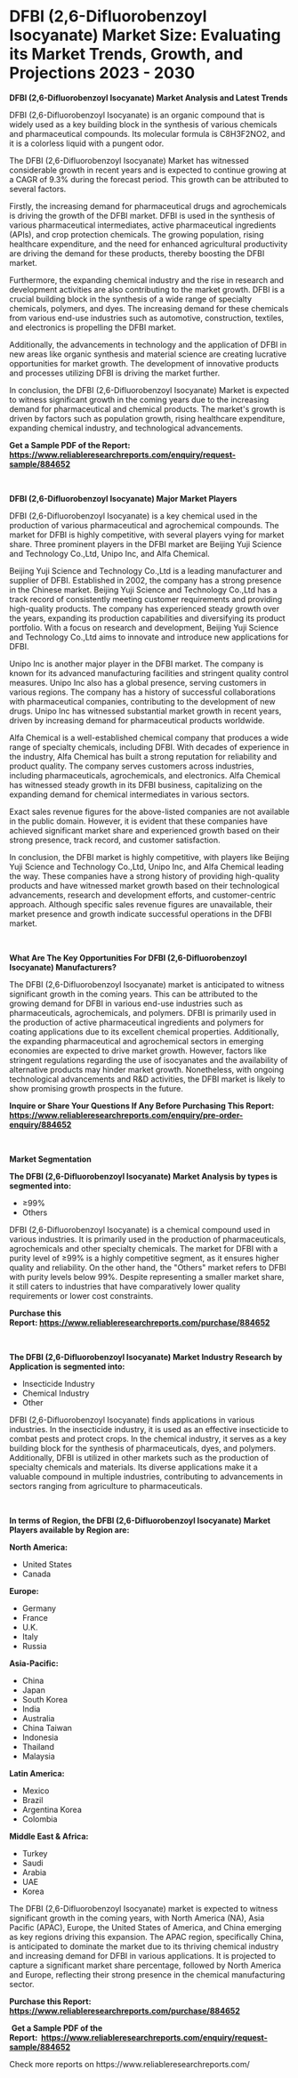<p><h1>DFBI (2,6-Difluorobenzoyl Isocyanate) Market Size: Evaluating its Market Trends, Growth, and Projections 2023 - 2030</h1></p><p><strong>DFBI (2,6-Difluorobenzoyl Isocyanate) Market Analysis and Latest Trends</strong></p>
<p><p>DFBI (2,6-Difluorobenzoyl Isocyanate) is an organic compound that is widely used as a key building block in the synthesis of various chemicals and pharmaceutical compounds. Its molecular formula is C8H3F2NO2, and it is a colorless liquid with a pungent odor.</p><p>The DFBI (2,6-Difluorobenzoyl Isocyanate) Market has witnessed considerable growth in recent years and is expected to continue growing at a CAGR of 9.3% during the forecast period. This growth can be attributed to several factors.</p><p>Firstly, the increasing demand for pharmaceutical drugs and agrochemicals is driving the growth of the DFBI market. DFBI is used in the synthesis of various pharmaceutical intermediates, active pharmaceutical ingredients (APIs), and crop protection chemicals. The growing population, rising healthcare expenditure, and the need for enhanced agricultural productivity are driving the demand for these products, thereby boosting the DFBI market.</p><p>Furthermore, the expanding chemical industry and the rise in research and development activities are also contributing to the market growth. DFBI is a crucial building block in the synthesis of a wide range of specialty chemicals, polymers, and dyes. The increasing demand for these chemicals from various end-use industries such as automotive, construction, textiles, and electronics is propelling the DFBI market.</p><p>Additionally, the advancements in technology and the application of DFBI in new areas like organic synthesis and material science are creating lucrative opportunities for market growth. The development of innovative products and processes utilizing DFBI is driving the market further.</p><p>In conclusion, the DFBI (2,6-Difluorobenzoyl Isocyanate) Market is expected to witness significant growth in the coming years due to the increasing demand for pharmaceutical and chemical products. The market's growth is driven by factors such as population growth, rising healthcare expenditure, expanding chemical industry, and technological advancements.</p></p>
<p><strong>Get a Sample PDF of the Report:&nbsp; <a href="https://www.reliableresearchreports.com/enquiry/request-sample/884652">https://www.reliableresearchreports.com/enquiry/request-sample/884652</a></strong></p>
<p>&nbsp;</p>
<p><strong>DFBI (2,6-Difluorobenzoyl Isocyanate) Major Market Players</strong></p>
<p><p>DFBI (2,6-Difluorobenzoyl Isocyanate) is a key chemical used in the production of various pharmaceutical and agrochemical compounds. The market for DFBI is highly competitive, with several players vying for market share. Three prominent players in the DFBI market are Beijing Yuji Science and Technology Co.,Ltd, Unipo Inc, and Alfa Chemical.</p><p>Beijing Yuji Science and Technology Co.,Ltd is a leading manufacturer and supplier of DFBI. Established in 2002, the company has a strong presence in the Chinese market. Beijing Yuji Science and Technology Co.,Ltd has a track record of consistently meeting customer requirements and providing high-quality products. The company has experienced steady growth over the years, expanding its production capabilities and diversifying its product portfolio. With a focus on research and development, Beijing Yuji Science and Technology Co.,Ltd aims to innovate and introduce new applications for DFBI.</p><p>Unipo Inc is another major player in the DFBI market. The company is known for its advanced manufacturing facilities and stringent quality control measures. Unipo Inc also has a global presence, serving customers in various regions. The company has a history of successful collaborations with pharmaceutical companies, contributing to the development of new drugs. Unipo Inc has witnessed substantial market growth in recent years, driven by increasing demand for pharmaceutical products worldwide.</p><p>Alfa Chemical is a well-established chemical company that produces a wide range of specialty chemicals, including DFBI. With decades of experience in the industry, Alfa Chemical has built a strong reputation for reliability and product quality. The company serves customers across industries, including pharmaceuticals, agrochemicals, and electronics. Alfa Chemical has witnessed steady growth in its DFBI business, capitalizing on the expanding demand for chemical intermediates in various sectors.</p><p>Exact sales revenue figures for the above-listed companies are not available in the public domain. However, it is evident that these companies have achieved significant market share and experienced growth based on their strong presence, track record, and customer satisfaction.</p><p>In conclusion, the DFBI market is highly competitive, with players like Beijing Yuji Science and Technology Co.,Ltd, Unipo Inc, and Alfa Chemical leading the way. These companies have a strong history of providing high-quality products and have witnessed market growth based on their technological advancements, research and development efforts, and customer-centric approach. Although specific sales revenue figures are unavailable, their market presence and growth indicate successful operations in the DFBI market.</p></p>
<p>&nbsp;</p>
<p><strong>What Are The Key Opportunities For DFBI (2,6-Difluorobenzoyl Isocyanate) Manufacturers?</strong></p>
<p><p>The DFBI (2,6-Difluorobenzoyl Isocyanate) market is anticipated to witness significant growth in the coming years. This can be attributed to the growing demand for DFBI in various end-use industries such as pharmaceuticals, agrochemicals, and polymers. DFBI is primarily used in the production of active pharmaceutical ingredients and polymers for coating applications due to its excellent chemical properties. Additionally, the expanding pharmaceutical and agrochemical sectors in emerging economies are expected to drive market growth. However, factors like stringent regulations regarding the use of isocyanates and the availability of alternative products may hinder market growth. Nonetheless, with ongoing technological advancements and R&D activities, the DFBI market is likely to show promising growth prospects in the future.</p></p>
<p><strong>Inquire or Share Your Questions If Any Before Purchasing This Report: <a href="https://www.reliableresearchreports.com/enquiry/pre-order-enquiry/884652">https://www.reliableresearchreports.com/enquiry/pre-order-enquiry/884652</a></strong></p>
<p>&nbsp;</p>
<p><strong>Market Segmentation</strong></p>
<p><strong>The DFBI (2,6-Difluorobenzoyl Isocyanate) Market Analysis by types is segmented into:</strong></p>
<p><ul><li>≥99%</li><li>Others</li></ul></p>
<p><p>DFBI (2,6-Difluorobenzoyl Isocyanate) is a chemical compound used in various industries. It is primarily used in the production of pharmaceuticals, agrochemicals and other specialty chemicals. The market for DFBI with a purity level of ≥99% is a highly competitive segment, as it ensures higher quality and reliability. On the other hand, the "Others" market refers to DFBI with purity levels below 99%. Despite representing a smaller market share, it still caters to industries that have comparatively lower quality requirements or lower cost constraints.</p></p>
<p><strong>Purchase this Report:&nbsp;<a href="https://www.reliableresearchreports.com/purchase/884652">https://www.reliableresearchreports.com/purchase/884652</a></strong></p>
<p>&nbsp;</p>
<p><strong>The DFBI (2,6-Difluorobenzoyl Isocyanate) Market Industry Research by Application is segmented into:</strong></p>
<p><ul><li>Insecticide Industry</li><li>Chemical Industry</li><li>Other</li></ul></p>
<p><p>DFBI (2,6-Difluorobenzoyl Isocyanate) finds applications in various industries. In the insecticide industry, it is used as an effective insecticide to combat pests and protect crops. In the chemical industry, it serves as a key building block for the synthesis of pharmaceuticals, dyes, and polymers. Additionally, DFBI is utilized in other markets such as the production of specialty chemicals and materials. Its diverse applications make it a valuable compound in multiple industries, contributing to advancements in sectors ranging from agriculture to pharmaceuticals.</p></p>
<p>&nbsp;</p>
<p><strong>In terms of Region, the DFBI (2,6-Difluorobenzoyl Isocyanate) Market Players available by Region are:</strong></p>
<p>
    <p> <strong> North America: </strong>
        <ul>
            <li>United States</li>
            <li>Canada</li>
        </ul>
        </p> 
    <p> <strong> Europe: </strong>
        <ul>
            <li>Germany</li>
            <li>France</li>
            <li>U.K.</li>
            <li>Italy</li>
            <li>Russia</li>
        </ul>
        </p> 
    <p> <strong> Asia-Pacific: </strong>
        <ul>
            <li>China</li>
            <li>Japan</li>
            <li>South Korea</li>
            <li>India</li>
            <li>Australia</li>
            <li>China Taiwan</li>
            <li>Indonesia</li>
            <li>Thailand</li>
            <li>Malaysia</li>
        </ul>
        </p> 
    <p> <strong> Latin America: </strong>
        <ul>
            <li>Mexico</li>
            <li>Brazil</li>
            <li>Argentina Korea</li>
            <li>Colombia</li>
        </ul>
        </p> 
    <p> <strong> Middle East & Africa: </strong>
        <ul>
            <li>Turkey</li>
            <li>Saudi</li>
            <li>Arabia</li>
            <li>UAE</li>
            <li>Korea</li>
        </ul>
    </p>
    </p>
<p><p>The DFBI (2,6-Difluorobenzoyl Isocyanate) market is expected to witness significant growth in the coming years, with North America (NA), Asia Pacific (APAC), Europe, the United States of America, and China emerging as key regions driving this expansion. The APAC region, specifically China, is anticipated to dominate the market due to its thriving chemical industry and increasing demand for DFBI in various applications. It is projected to capture a significant market share percentage, followed by North America and Europe, reflecting their strong presence in the chemical manufacturing sector.</p></p>
<p><strong>Purchase this Report: <a href="https://www.reliableresearchreports.com/purchase/884652">https://www.reliableresearchreports.com/purchase/884652</a></strong></p>
<p>&nbsp;<strong>Get a Sample PDF of the Report:&nbsp;&nbsp;<a href="https://www.reliableresearchreports.com/enquiry/request-sample/884652">https://www.reliableresearchreports.com/enquiry/request-sample/884652</a></strong></p>
<p><strong></strong></p>
<p>Check more reports on https://www.reliableresearchreports.com/</p>